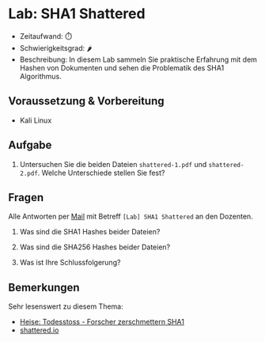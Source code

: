 # Lab: SHA1 Shattered

-   Zeitaufwand:        ⏱️
-   Schwierigkeitsgrad: 🌶️
-   Beschreibung: In diesem Lab sammeln Sie praktische Erfahrung mit dem Hashen von Dokumenten und sehen die Problematik des SHA1 Algorithmus.

## Voraussetzung & Vorbereitung

-   Kali Linux

## Aufgabe

1.  Untersuchen Sie die beiden Dateien `shattered-1.pdf` und `shattered-2.pdf`. Welche Unterschiede stellen Sie fest?

## Fragen

Alle Antworten per [Mail](mailto:pascal.knecht@juventus.schule?subject=[Lab]%20SHA1%20Shattered) mit Betreff `[Lab] SHA1 Shattered` an den Dozenten.

1.  Was sind die SHA1 Hashes beider Dateien?

2.  Was sind die SHA256 Hashes beider Dateien?

3.  Was ist Ihre Schlussfolgerung?

## Bemerkungen

Sehr lesenswert zu diesem Thema:

-   [Heise: Todesstoss - Forscher zerschmettern SHA1](https://www.heise.de/security/meldung/Todesstoss-Forscher-zerschmettern-SHA-1-3633589.html)
-   [shattered.io](https://shattered.io/)
